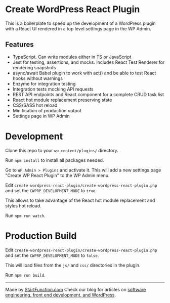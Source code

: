 # Create WordPress React Plugin

This is a boilerplate to speed up the development of a WordPress plugin with a React UI rendered in a top level settings page in the WP Admin.

## Features

- TypeScript. Can write modules either in TS or JavaScript
- Jest for testing, assertions, and mocks. Includes React Test Renderer for rendering snapshots
- async/await Babel plugin to work with act() and be able to test React hooks without warnings
- Enzyme for integration testing
- Integration tests mocking API requests
- REST API endpoints and React component for a complete CRUD task list
- React hot module replacement preserving state
- CSS/SASS hot reload
- Minification of production output
- Settings page in WP Admin

# Development

Clone this repo to your `wp-content/plugins/` directory.

Run `npm install` to install all packages needed.

Go to `WP Admin > Plugins` and activate it. This will add a new settings page "Create WP React Plugin" to the WP Admin menu.

Edit `create-wordpress-react-plugin/create-wordpress-react-plugin.php` and set the `CWPRP_DEVELOPMENT_MODE` to `true`.

This allows to take advantage of the React hot module replacement and styles hot reload.

Run `npm run watch`.

# Production Build

Edit `create-wordpress-react-plugin/create-wordpress-react-plugin.php` and set the `CWPRP_DEVELOPMENT_MODE` to `false`.

This will load files from the `js/` and `css/` directories in the plugin.

Run `npm run build`.

-----

Made by [StartFunction.com](https://startfunction.com) Check our blog for articles on [software engineering, front end development, and WordPress](https://startfunction.com/blog/).
